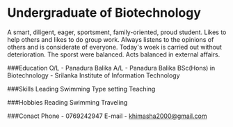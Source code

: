 # Undergraduate of Biotechnology
A smart, diligent, eager, sportsment, family-oriented, proud student. Likes to help others and likes to do group work. Always listens to the opinions of others and is considerate of everyone. Today's woek is carried out without deterioration. The sporst were balanced. Acts balanced in external affairs.

###Education
O/L - Panadura Balika
A/L - Panadura Balika
BSc(Hons) in Biotechnology - Srilanka Institute of Information Technology

###Skills
Leading
Swimming
Type setting
Teaching

###Hobbies
Reading
Swimming
Traveling

###Conact
Phone - 0769242947
E-mail - khimasha2000@gmail.com
